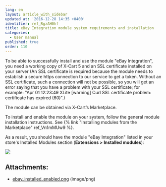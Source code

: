 ```yaml
---
lang: en
layout: article_with_sidebar
updated_at: '2016-12-28 14:35 +0400'
identifier: ref_RgzAH0hf
title: eBay Integration module system requirements and installation
categories:
  - User manual
published: true
order: 110
---
```



To be able to successfully install and use the module "eBay Integration", you need a working copy of X-Cart 5 and an SSL certificate installed on your server (An SSL certificate is required because the module needs to establish a secure https connection to our service to get a token. Without an SSL certificate, such a connection will not be possible, so you will get an error saying that you have a problem with your SSL certificate; for example: "Apr 01 12:23:49 XLite [warning] Curl SSL certificate problem: certificate has expired (60)".)

The module can be obtained via X-Cart’s Marketplace.

To install and enable the module on your system, follow the general module installation instructions. See {% link "Installing modules from the Marketplace" ref_Vn1mMUw9 %}.

As a result, you should have the module "eBay Integration" listed in your store's Installed Modules section (**Extensions > Installed modules**):

![]({{site.baseurl}}/attachments/8225598/8356528.png)

## Attachments:

* [ebay_installed_enabled.png]({{site.baseurl}}/attachments/8225598/8356528.png) (image/png)
